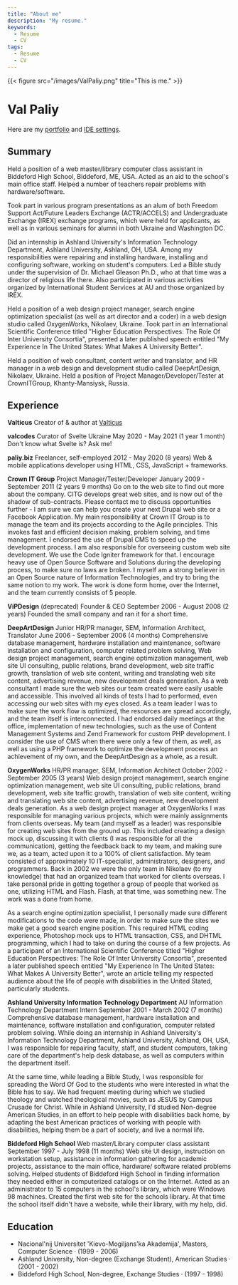 ```yaml
---
title: "About me"
description: "My resume."
keywords:
  - Resume
  - CV
tags:
  - Resume
  - CV
---
```


{{< figure src="/images/ValPaliy.png" title="This is me." >}}

# Val Paliy

Here are my [portfolio](https://valticus.pro/portfolio/) and [IDE settings](https://valticus.pro/ide-settings/).
## Summary

Held a position of a web master/library computer class assistant
in Biddeford High School, Biddeford, ME, USA. Acted as an aid to
the school's main office staff. Helped a number of teachers repair
problems with hardware/software.

Took part in various program presentations as an alum of both
Freedom Support Act/Future Leaders Exchange (ACTR/ACCELS)
and Undergraduate Exchange (IREX) exchange programs, which
were held for applicants, as well as in various seminars for alumni in
both Ukraine and Washington DC.

Did an internship in Ashland University's Information Technology
Department, Ashland University, Ashland, OH, USA. Among my
responsibilities were repairing and installing hardware, installing and
configuring software, working on student's computers. Led a Bible
study under the supervision of Dr. Michael Gleason Ph.D., who at
that time was a director of religious life there. Also participated in
various activities organized by International Student Services at AU
and those organized by IREX.

Held a position of a web design project manager, search engine
optimization specialist (as well as art director and a coder) in a web
design studio called OxygenWorks, Nikolaev, Ukraine. Took part
in an International Scientific Conference titled "Higher Education
Perspectives: The Role Of Inter University Consortia", presented a
later published speech entitled "My Experience In The United States:
What Makes A University Better".

Held a position of web consultant, content writer and translator,
and HR manager in a web design and development studio called
DeepArtDesign, Nikolaev, Ukraine.
Held a position of Project Manager/Developer/Tester at
CrownITGroup, Khanty-Mansiysk, Russia.

## Experience

**Valticus**
Creator of & author at [Valticus](https://www.linkedin.com/company/valticus/)

**valcodes**
Curator of Svelte Ukraine
May 2020 - May 2021 (1 year 1 month)
Don't know what Svelte is? Ask me!

**paliy.biz**
Freelancer, self-employed
2012 - May 2020 (8 years)
Web & mobile applications developer using HTML, CSS, JavaScript +
frameworks.

**Crown IT Group**
Project Manager/Tester/Developer
January 2009 - September 2011 (2 years 9 months)
Go on to the web site to find out more about the company. CITG develops
great web sites, and is now out of the shadow of sub-contracts. Please contact
me to discuss opportunities further - I am sure we can help you create your
next Drupal web site or a Facebook Application.
My main responsibility at Crown IT Group is to manage the team and its
projects according to the Agile principles. This invokes fast and efficient
decision making, problem solving, and time management. I endorsed the use
of Drupal CMS to speed up the development process. I am also responsible
for overseeing custom web site development. We use the Code Igniter
framework for that. I encourage heavy use of Open Source Software and
Solutions during the developing process, to make sure no laws are broken.
I myself am a strong believer in an Open Source nature of Information
Technologies, and try to bring the same notion to my work. The work is done
form home, over the Internet, and the team currently consists of 5 people.

**ViPDesign**
(deprecated) Founder & CEO
September 2006 - August 2008 (2 years)
Founded the small company and ran it for a short time.

**DeepArtDesign**
Junior HR/PR manager, SEM, Information Architect, Translator
June 2006 - September 2006 (4 months)
Comprehensive database management, hardware installation and
maintenance, software installation and configuration, computer related
problem solving, Web design project management, search engine optimization
management, web site UI consulting, public relations, brand development,
web site traffic growth, translation of web site content, writing and translating
web site content, advertising revenue, new development deals generation.
As a web consultant I made sure the web sites our team created were easily
usable and accessible. This involved all kinds of tests I had to performed, even
accessing our web sites with my eyes closed.
As a team leader I was to make sure the work flow is optimized, the resources
are spread accordingly, and the team itself is interconnected. I had endorsed
daily meetings at the office, implementation of new technologies, such as
the use of Content Management Systems and Zend Framework for custom
PHP development. I consider the use of CMS when there were only a few of
them, as well, as well as using a PHP framework to optimize the development
process an achievement of my own, and the DeepArtDesign as a whole, as a
result.

**OxygenWorks**
HR/PR manager, SEM, Information Architect
October 2002 - September 2005 (3 years)
Web design project management, search engine optimization management,
web site UI consulting, public relations, brand development, web site traffic
growth, translation of web site content, writing and translating web site content,
advertising revenue, new development deals generation. As a web design
project manager at OxygenWorks I was responsible for managing various
projects, which were mainly assignments from clients overseas. My team (and
myself as a leader) was responsible for creating web sites from the ground
up. This included creating a design mock up, discussing it with clients (I was
responsible for all the communication), getting the feedback back to my team,
and making sure we, as a team, acted upon it to a 100% of client satisfaction.
My team consisted of approximately 10 IT-specialist, administrators, designers,
and programmers. Back in 2002 we were the only team in Nikolaev (to my
knowledge) that had an organized team that worked for clients overseas. I
take personal pride in getting together a group of people that worked as one,
utilizing HTML and Flash. Flash, at that time, was something new. The work
was a done from home.

As a search engine optimization specialist, I personally made sure different
modifications to the code were made, in order to make sure the sites we make
get a good search engine position. This required HTML coding experience,
Photoshop mock ups to HTML transaction, CSS, and DHTML programming,
which I had to take on during the course of a few projects.
As a participant of an International Scientific Conference titled "Higher
Education Perspectives: The Role Of Inter University Consortia", presented
a later published speech entitled "My Experience In The United States: What
Makes A University Better", wrote an article telling my respected audience
about the life of people with disabilities in the United Stated, particularly
students.

**Ashland University Information Technology Department**
AU Information Technology Department Intern
September 2001 - March 2002 (7 months)
Comprehensive database management, hardware installation and
maintenance, software installation and configuration, computer related
problem solving. While doing an internship in Ashland University's Information
Technology Department, Ashland University, Ashland, OH, USA, I was
responsible for repairing faculty, staff, and student computers, taking care
of the department's help desk database, as well as computers within the
department itself.

At the same time, while leading a Bible Study, I was responsible for spreading
the Word Of God to the students who were interested in what the Bible has to
say. We had frequent meeting during which we studied theology and watched
theological movies, such as JESUS by Campus Crusade for Christ. While
in Ashland University, I'd studied Non-degree American Studies, in an effort
to help people with disabilities back home, by adapting the best American
practices of working with people with disabilities, helping them be a part of
society, and live a normal life.

**Biddeford High School**
Web master/Library computer class assistant
September 1997 - July 1998 (11 months)
Web site UI design, instruction on workstation setup, assistance in information
gathering for academic projects, assistance to the main office, hardware/
software related problems solving. Helped students of Biddeford High School
in finding information they needed either in computerized catalogs or on the
Internet. Acted as an administrator to 15 computers in the school's library,
which were Windows 98 machines. Created the first web site for the schools
library. At that time the school itself didn't have a website, while their library,
with my help, did.

## Education

- Nacional'nij Universitet 'Kievo-Mogiljans'ka Akademija', Masters, Computer Science · (1999 - 2006)
- Ashland University, Non-degree (Exchange Student), American Studies · (2001 - 2002)
- Biddeford High School, Non-degree, Exchange Studies · (1997 - 1998)

